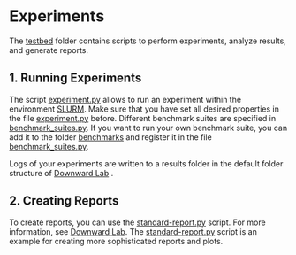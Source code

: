 # Experiments
The [testbed](.) folder contains scripts to perform experiments, analyze results, and generate reports.

## 1. Running Experiments
The script [experiment.py](experiment.py) allows to run an experiment within the environment [SLURM](https://slurm.schedmd.com/documentation.html). Make sure that you have set all desired properties in the file [experiment.py](experiment.py) before. Different benchmark suites are specified in [benchmark_suites.py](benchmark_suites.py). If you want to run your own benchmark suite, you can add it to the folder [benchmarks](benchmarks) and register it in the file [benchmark_suites.py](benchmark_suites.py).

Logs of your experiments are written to a results folder in the default folder structure of [Downward Lab](https://lab.readthedocs.io/en/latest/index.html) .

## 2. Creating Reports
To create reports, you can use the [standard-report.py](standard-report.py) script. For more information, see [Downward Lab](https://lab.readthedocs.io/en/latest/index.html). The [standard-report.py](standard-report.py) script is an example for creating more sophisticated reports and plots.

